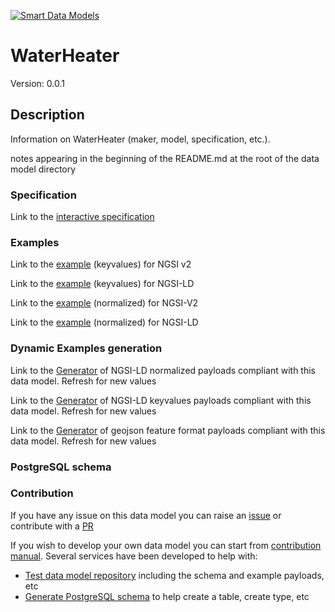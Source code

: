 [![Smart Data Models](https://smartdatamodels.org/wp-content/uploads/2022/01/SmartDataModels_logo.png "Logo")](https://smartdatamodels.org)
# WaterHeater
Version: 0.0.1

## Description 

Information on WaterHeater (maker, model, specification, etc.).

notes appearing in the beginning of the README.md at the root of the data model directory
### Specification

Link to the [interactive specification](https://swagger.lab.fiware.org/?url=https://smart-data-models.github.io/dataModel.ZEB/WaterHeater/swagger.yaml)
### Examples

Link to the [example](https://smart-data-models.github.io/dataModel.ZEB/WaterHeater/examples/example.json) (keyvalues) for NGSI v2

Link to the [example](https://smart-data-models.github.io/dataModel.ZEB/WaterHeater/examples/example.jsonld) (keyvalues) for NGSI-LD

Link to the [example](https://smart-data-models.github.io/dataModel.ZEB/WaterHeater/examples/example-normalized.json) (normalized) for NGSI-V2

Link to the [example](https://smart-data-models.github.io/dataModel.ZEB/WaterHeater/examples/example-normalized.jsonld) (normalized) for NGSI-LD
### Dynamic Examples generation

Link to the [Generator](https://smartdatamodels.org/extra/ngsi-ld_generator.php?schemaUrl=https://raw.githubusercontent.com/smart-data-models/dataModel.ZEB/master/WaterHeater/schema.json&email=info@smartdatamodels.org) of NGSI-LD normalized payloads compliant with this data model. Refresh for new values

Link to the [Generator](https://smartdatamodels.org/extra/ngsi-ld_generator_keyvalues.php?schemaUrl=https://raw.githubusercontent.com/smart-data-models/dataModel.ZEB/master/WaterHeater/schema.json&email=info@smartdatamodels.org) of NGSI-LD keyvalues payloads compliant with this data model. Refresh for new values

Link to the [Generator](https://smartdatamodels.org/extra/geojson_features_generator.php?schemaUrl=https://raw.githubusercontent.com/smart-data-models/dataModel.ZEB/master/WaterHeater/schema.json&email=info@smartdatamodels.org) of geojson feature format payloads compliant with this data model. Refresh for new values
### PostgreSQL schema
### Contribution

 If you have any issue on this data model you can raise an [issue](https://github.com/smart-data-models/dataModel.ZEB/issues)  or contribute with a [PR](https://github.com/smart-data-models/dataModel.ZEB/pulls)

 If you wish to develop your own data model you can start from [contribution manual](https://bit.ly/contribution_manual). Several services have been developed to help with: 
 - [Test data model repository](https://smartdatamodels.org/index.php/data-models-contribution-api/) including the schema and example payloads, etc
 - [Generate PostgreSQL schema](https://smartdatamodels.org/index.php/sql-service/) to help create a table, create type, etc